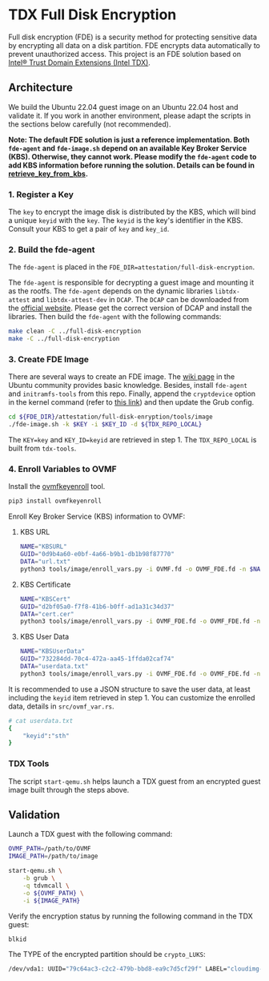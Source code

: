 # TDX Full Disk Encryption

Full disk encryption (FDE) is a security method for protecting sensitive data by encrypting all data on a disk partition. FDE encrypts data automatically to prevent unauthorized access. This project is an FDE solution based on [Intel® Trust Domain Extensions (Intel TDX)](https://www.intel.com/content/www/us/en/developer/articles/technical/intel-trust-domain-extensions.html).

## Architecture

We build the Ubuntu 22.04 guest image on an Ubuntu 22.04 host and validate it. If you work in another environment, please adapt the scripts in the sections below carefully (not recommended).

**Note: The default FDE solution is just a reference implementation. Both `fde-agent` and `fde-image.sh` depend on an available Key Broker Service (KBS). Otherwise, they cannot work. Please modify the `fde-agent` code to add KBS information before running the solution. Details can be found in [retrieve_key_from_kbs](https://github.com/cc-api/full-disk-encryption/blob/3c4325c7a6b4d2fe76aa0b873920bf981c46db41/src/key_broker.rs#L20).**

### 1. Register a Key

The `key` to encrypt the image disk is distributed by the KBS, which will bind a unique `keyid` with the `key`. The `keyid` is the key's identifier in the KBS. Consult your KBS to get a pair of `key` and `key_id`.

### 2. Build the fde-agent

The `fde-agent` is placed in the `FDE_DIR=attestation/full-disk-encryption`.

The `fde-agent` is responsible for decrypting a guest image and mounting it as the rootfs. The `fde-agent` depends on the dynamic libraries `libtdx-attest` and `libtdx-attest-dev` in `DCAP`. The `DCAP` can be downloaded from the [official website](https://download.01.org/intel-sgx/sgx-dcap/). Please get the correct version of DCAP and install the libraries. Then build the `fde-agent` with the following commands:

```bash
make clean -C ../full-disk-encryption
make -C ../full-disk-encryption
```

### 3. Create FDE Image

There are several ways to create an FDE image. The [wiki page](https://help.ubuntu.com/community/Full_Disk_Encryption_Howto_2019) in the Ubuntu community provides basic knowledge. Besides, install `fde-agent` and `initramfs-tools` from this repo. Finally, append the `cryptdevice` option in the kernel command (refer to [this link](https://wiki.archlinux.org/title/dm-crypt/System_configuration)) and then update the Grub config.

```bash
cd ${FDE_DIR}/attestation/full-disk-enryption/tools/image
./fde-image.sh -k $KEY -i $KEY_ID -d ${TDX_REPO_LOCAL}
```

The `KEY=key` and `KEY_ID=keyid` are retrieved in step 1. The `TDX_REPO_LOCAL` is built from `tdx-tools`.

### 4. Enroll Variables to OVMF

Install the [ovmfkeyenroll](/tools/ovmfkeyenroll/) tool.

```bash
pip3 install ovmfkeyenroll
```

Enroll Key Broker Service (KBS) information to OVMF:

1. KBS URL

    ```bash
    NAME="KBSURL"
    GUID="0d9b4a60-e0bf-4a66-b9b1-db1b98f87770"
    DATA="url.txt"
    python3 tools/image/enroll_vars.py -i OVMF.fd -o OVMF_FDE.fd -n $NAME -g $GUID -d $DATA
    ```

2. KBS Certificate

    ```bash
    NAME="KBSCert"
    GUID="d2bf05a0-f7f8-41b6-b0ff-ad1a31c34d37"
    DATA="cert.cer"
    python3 tools/image/enroll_vars.py -i OVMF_FDE.fd -o OVMF_FDE.fd -n $NAME -g $GUID -d $DATA
    ```

3. KBS User Data

    ```bash
    NAME="KBSUserData"
    GUID="732284dd-70c4-472a-aa45-1ffda02caf74"
    DATA="userdata.txt"
    python3 tools/image/enroll_vars.py -i OVMF_FDE.fd -o OVMF_FDE.fd -n $NAME -g $GUID -d $DATA
    ```

It is recommended to use a JSON structure to save the user data, at least including the `keyid` item retrieved in step 1. You can customize the enrolled data, details in `src/ovmf_var.rs`.

```bash
# cat userdata.txt
{
    "keyid":"sth"
}
```

### TDX Tools

The script `start-qemu.sh` helps launch a TDX guest from an encrypted guest image built through the steps above.

## Validation

Launch a TDX guest with the following command:

```bash
OVMF_PATH=/path/to/OVMF
IMAGE_PATH=/path/to/image

start-qemu.sh \
    -b grub \
    -q tdvmcall \
    -o ${OVMF_PATH} \
    -i ${IMAGE_PATH}
```

Verify the encryption status by running the following command in the TDX guest:

```bash
blkid
```

The TYPE of the encrypted partition should be `crypto_LUKS`:

```bash
/dev/vda1: UUID="79c64ac3-c2c2-479b-bbd8-ea9c7d5cf29f" LABEL="cloudimg-rootfs-enc" TYPE="crypto_LUKS"
```
